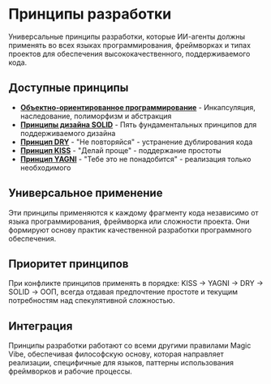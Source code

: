 # Принципы разработки

Универсальные принципы разработки, которые ИИ-агенты должны применять во всех языках программирования, фреймворках и типах проектов для обеспечения высококачественного, поддерживаемого кода.

## Доступные принципы

- **[Объектно-ориентированное программирование](oop.md)** - Инкапсуляция, наследование, полиморфизм и абстракция
- **[Принципы дизайна SOLID](solid.md)** - Пять фундаментальных принципов для поддерживаемого дизайна
- **[Принцип DRY](dry.md)** - "Не повторяйся" - устранение дублирования кода
- **[Принцип KISS](kiss.md)** - "Делай проще" - поддержание простоты
- **[Принцип YAGNI](yagni.md)** - "Тебе это не понадобится" - реализация только необходимого

## Универсальное применение

Эти принципы применяются к каждому фрагменту кода независимо от языка программирования, фреймворка или сложности проекта. Они формируют основу практик качественной разработки программного обеспечения.

## Приоритет принципов

При конфликте принципов применять в порядке: KISS → YAGNI → DRY → SOLID → ООП, всегда отдавая предпочтение простоте и текущим потребностям над спекулятивной сложностью.

## Интеграция

Принципы разработки работают со всеми другими правилами Magic Vibe, обеспечивая философскую основу, которая направляет реализации, специфичные для языков, паттерны использования фреймворков и рабочие процессы.
